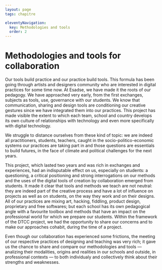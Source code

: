 ```yaml
---
layout: page
tags: chapitre

eleventyNavigation:
  key: Methodologies and tools
  order: 2
---
```


# Methodologies and tools for collaboration

Our tools build practice and our practice build tools. This formula has been going through artists and designers community who are interested in digital practices for some time now. At Esadse, we have made it the roots of our pedagogy. We have approached very early, from the first exchanges, subjects as tools, use, governance with our students. We know that communication, sharing and design tools are conditioning our creative gestures since we have integrated them into our practices. This project has made visible the extent to which each team, school and country develops its own culture of relationships with technology and even more specifically with digital technology.

We struggle to distance ourselves from these kind of topic: we are indeed all practitioners, students, teachers, caught in the socio-politico-economic systems our practices are taking part in and those questions are essentials to build futures, in the face of climate and political challenges for the next years.

This project, which lasted two years and was rich in exchanges and experiences, had an indisputable effect on us, especially on students: a questioning, a critical positioning and strong interrogations on our methods and the uses of the digital tools of creation by collaboration emerged from students. It made it clear that tools and methods we teach are not neutral: they are indeed part of the creative process and have a lot of influence on projects as well as on students, on the way they work and on their designs. All of our practices are mixing art, hacking, fiddling, product design, proprietary and free softwares; but each school has its own pedagogical angle with a favourite toolbox and methods that have an impact on the professional world for which we prepare our students. Within the framework of the DTCC project, we had the opportunity to share our concerns and to make our approaches cohabit, during the time of a project.

Even though our collaboration has experienced some frictions, the meeting of our respective practices of designing and teaching was very rich; it gave us the chance to share and compare our methodologies and tools — analizing their modalities, origins and realities in our schools and outside, in professional contexts — to both individualy and collectively think about their strengths and weaknesses.
